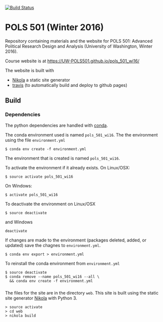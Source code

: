 [![Build Status](https://travis-ci.org/UW-POLS501/pols_501_wi16.svg?branch=master)](https://travis-ci.org/UW-POLS501/pols_501_wi16)

# POLS 501 (Winter 2016)

Repository containing materials and the website for POLS 501: Advanced Political Research Design and Analysis (University of Washington, Winter 2016).

Course website is at https://UW-POLS501.github.io/pols_501_wi16/

The website is built with 

- [Nikola](https://getnikola.com/) a static site generator
- [travis](https://travis-ci.org) (to automatically build and deploy to github pages)


## Build

### Dependencies

The python dependencies are handled with [conda](http://conda.pydata.org/docs/using/envs.html#export-the-environment-file).

The conda environment used is named `pols_501_wi16`.
The the environment using the file `environment.yml`
``` shell
$ conda env create -f environment.yml
```
The environment that is created is named `pols_501_wi16`.

To activate the environment if it already exists.
On Linux/OSX:
``` shell
$ source activate pols_501_wi16
```
On Windows:
``` shell
$ activate pols_501_wi16
```

To deactivate the environment on Linux/OSX
``` shell
$ source deactivate 
```
and Windows
``` shell
deactivate
```

If changes are made to the environment (packages deleted, added, or updated) save the chagnes to `environment.yml`.
``` shell
$ conda env export > environment.yml
```
To reinstall the conda environment from `environment.yml`

``` shell
$ source deactivate
$ conda remove --name pols_501_wi16 --all \
  && conda env create -f environment.yml
```

### 

The files for the site are in the directory `web`.
This site is built using the static site generator [Nikola](http://getnikola.com/) with Python 3. 


```console
> source activate 
> cd web
> nikola build
```



<!--  LocalWords:  nikola cd venv python3 pyvenv txt pandoc citeproc
 -->

